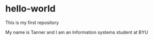 # hello-world
This is my first repository

My name is Tanner and I am an Information systems student at BYU
